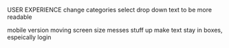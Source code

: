 USER EXPERIENCE
change categories select drop down text to be more readable

mobile version
moving screen size messes stuff up
make text stay in boxes, espeically login 


